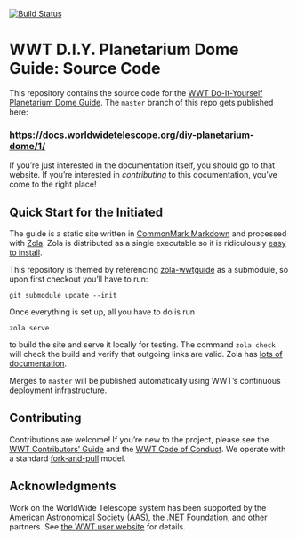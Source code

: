 [![Build Status](https://dev.azure.com/aasworldwidetelescope/WWT/_apis/build/status/WorldWideTelescope.worldwide-telescope-diy-planetarium-dome-guide?branchName=master)](https://dev.azure.com/aasworldwidetelescope/WWT/_build/latest?definitionId=15&branchName=master)

# WWT D.I.Y. Planetarium Dome Guide: Source Code

This repository contains the source code for the [WWT Do-It-Yourself Planetarium Dome Guide].
The `master` branch of this repo gets published here:

### https://docs.worldwidetelescope.org/diy-planetarium-dome/1/

[WWT Do-It-Yourself Planetarium Dome Guide]: https://docs.worldwidetelescope.org/diy-planetarium-dome/1/

If you’re just interested in the documentation itself, you should go to that
website. If you’re interested in *contributing* to this documentation, you’ve
come to the right place!


## Quick Start for the Initiated

The guide is a static site written in [CommonMark Markdown] and processed
with [Zola]. Zola is distributed as a single executable so it is ridiculously
[easy to install][install-zola].

This repository is themed by referencing [zola-wwtguide] as a submodule, so
upon first checkout you’ll have to run:

```
git submodule update --init
```

Once everything is set up, all you have to do is run

```
zola serve
```

to build the site and serve it locally for testing. The command `zola check`
will check the build and verify that outgoing links are valid. Zola has
[lots of documentation][zola-docs].

[CommonMark Markdown]: https://commonmark.org/
[Zola]: https://getzola.org/
[install-zola]: https://www.getzola.org/documentation/getting-started/installation/
[zola-wwtguide]: https://github.com/WorldWideTelescope/zola-wwtguide
[zola-docs]: https://www.getzola.org/documentation/getting-started/overview/

Merges to `master` will be published automatically using WWT’s continuous
deployment infrastructure.


## Contributing

Contributions are welcome! If you’re new to the project, please see the
[WWT Contributors’ Guide] and the [WWT Code of Conduct]. We operate with a
standard [fork-and-pull] model.

[WWT Contributors’ Guide]: https://worldwidetelescope.github.io/contributing/
[WWT Code of Conduct]: https://worldwidetelescope.github.io/code-of-conduct/
[fork-and-pull]: https://help.github.com/en/articles/about-collaborative-development-models


## Acknowledgments

Work on the WorldWide Telescope system has been supported by the [American
Astronomical Society] (AAS), the [.NET Foundation], and other partners. See [the
WWT user website][acks] for details.

[American Astronomical Society]: https://aas.org/
[.NET Foundation]: https://dotnetfoundation.org/
[acks]: https://worldwidetelescope.org/about/acknowledgments/
